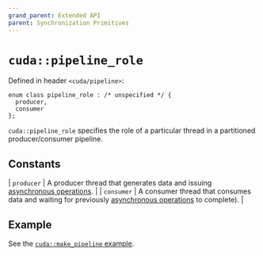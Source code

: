 ```yaml
---
grand_parent: Extended API
parent: Synchronization Primitives
---
```


# `cuda::pipeline_role`

Defined in header `<cuda/pipeline>`:

```cuda
enum class pipeline_role : /* unspecified */ {
  producer,
  consumer
};
```

`cuda::pipeline_role` specifies the role of a particular thread in a
  partitioned producer/consumer pipeline.

## Constants

| `producer` | A producer thread that generates data and issuing [asynchronous operations].                            |
| `consumer` | A consumer thread that consumes data and waiting for previously [asynchronous operations] to complete). |

## Example

See the [`cuda::make_pipeline` example].


[asynchronous operations]: ../asynchronous_operations.md

[`cuda::make_pipeline` example]: ./make_pipeline.md#example
